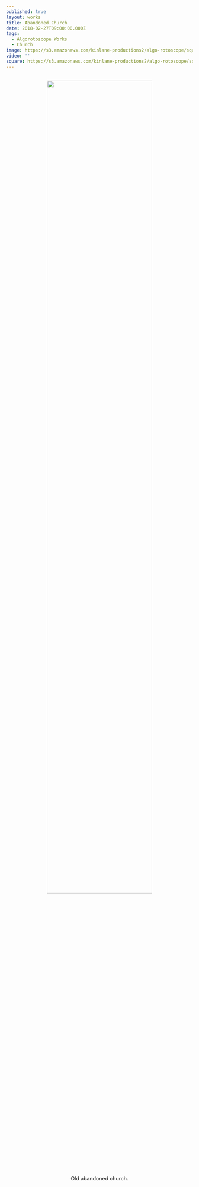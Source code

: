 ```yaml
---
published: true
layout: works
title: Abandoned Church
date: 2018-02-27T09:00:00.000Z
tags:
  - Algorotoscope Works
  - Church
image: https://s3.amazonaws.com/kinlane-productions2/algo-rotoscope/square/C4NLtWrWMAAMY9d.jpg
video: ''
square: https://s3.amazonaws.com/kinlane-productions2/algo-rotoscope/square/C4NLtWrWMAAMY9d_square.jpg
---
```

<p align="center"><img src="{{ page.image }}" width="75%" style="padding: 15px;" /></p>
<center>Old abandoned church.</center>
